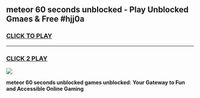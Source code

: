 
## meteor 60 seconds unblocked - Play Unblocked Gmaes & Free #hjj0a
<h3>
<a href="https://news.freeplayer.one?title=meteor_60_seconds_unblocked&ref=03M">CLICK TO PLAY</a></h3>
<hr>

<h3>
<a href="https://news.freeplayer.one?title=meteor_60_seconds_unblocked&ref=03M">CLICK 2 PLAY</a>
  
</h3>

<a href="https://news.freeplayer.one?title=meteor_60_seconds_unblocked&ref=03M"><img src="https://clearcache.store/games.png"></a>


**meteor 60 seconds unblocked games unblocked: Your Gateway to Fun and Accessible Online Gaming**
